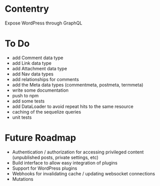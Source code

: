 # Contentry
Expose WordPress through GraphQL

# To Do
- add Comment data type
- add Link data type
- add Attachment data type
- add Nav data types
- add relationships for comments
- add the Meta data types (commentmeta, postmeta, termmeta)
- write some documentation
- push to npm
- add some tests
- add DataLoader to avoid repeat hits to the same resource
- caching of the sequelize queries
- unit tests

# Future Roadmap
- Authentication / authorization for accessing privileged content (unpublished posts, private settings, etc)
- Build interface to allow easy integration of plugins
- Support for WordPress plugins
- Webhooks for invalidating cache / updating websocket connections
- Mutations